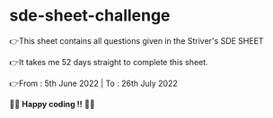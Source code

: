 # sde-sheet-challenge

👉This sheet contains all questions given in the Striver's SDE SHEET 

👉It takes me 52 days straight to complete this sheet.

👉From : 5th June 2022 | To : 26th July 2022

👨‍💻 **Happy coding !!** 👨‍💻